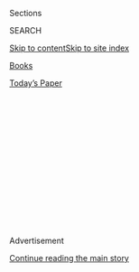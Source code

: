 <div id="app">

<div>

<div>

<div>

<div class="NYTAppHideMasthead css-1q2w90k e1suatyy0">

<div class="section css-ui9rw0 e1suatyy2">

<div class="css-eph4ug er09x8g0">

<div class="css-6n7j50">

</div>

<span class="css-1dv1kvn">Sections</span>

<div class="css-10488qs">

<span class="css-1dv1kvn">SEARCH</span>

</div>

[Skip to content](#site-content)[Skip to site
index](#site-index)

</div>

<div id="masthead-section-label" class="css-1wr3we4 eaxe0e00">

[Books](https://www.nytimes3xbfgragh.onion/section/books)

</div>

<div class="css-10698na e1huz5gh0">

</div>

</div>

<div id="masthead-bar-one" class="section hasLinks css-15hmgas e1csuq9d3">

<div class="css-uqyvli e1csuq9d0">

</div>

<div class="css-1uqjmks e1csuq9d1">

</div>

<div class="css-9e9ivx">

[](https://myaccount.nytimes3xbfgragh.onion/auth/login?response_type=cookie&client_id=vi)

</div>

<div class="css-1bvtpon e1csuq9d2">

[Today’s
Paper](https://www.nytimes3xbfgragh.onion/section/todayspaper)

</div>

</div>

</div>

</div>

<div data-aria-hidden="false">

<div id="site-content" data-role="main">

<div>

<div class="css-1aor85t" style="opacity:0.000000001;z-index:-1;visibility:hidden">

<div class="css-1hqnpie">

<div class="css-epjblv">

<span class="css-17xtcya">[Books](/section/books)</span><span class="css-x15j1o">|</span><span class="css-fwqvlz">New
Looks at the Fate of Foreigners in America, From the Privileged to the
Most
Vulnerable</span>

</div>

<div class="css-k008qs">

<div class="css-1iwv8en">

<span class="css-18z7m18"></span>

<div>

</div>

</div>

<span class="css-1n6z4y">https://nyti.ms/2P6WHHj</span>

<div class="css-1705lsu">

<div class="css-4xjgmj">

<div class="css-4skfbu" data-role="toolbar" data-aria-label="Social Media Share buttons, Save button, and Comments Panel with current comment count" data-testid="share-tools">

  - 
  - 
  - 
  - 
    
    <div class="css-6n7j50">
    
    </div>

  - 

</div>

</div>

</div>

</div>

</div>

</div>

<div id="NYT_TOP_BANNER_REGION" class="css-13pd83m">

</div>

<div id="top-wrapper" class="css-1sy8kpn">

<div id="top-slug" class="css-l9onyx">

Advertisement

</div>

[Continue reading the main
story](#after-top)

<div class="ad top-wrapper" style="text-align:center;height:100%;display:block;min-height:250px">

<div id="top" class="place-ad" data-position="top" data-size-key="top">

</div>

</div>

<div id="after-top">

</div>

</div>

<div id="sponsor-wrapper" class="css-1hyfx7x">

<div id="sponsor-slug" class="css-19vbshk">

Supported by

</div>

[Continue reading the main
story](#after-sponsor)

<div id="sponsor" class="ad sponsor-wrapper" style="text-align:center;height:100%;display:block">

</div>

<div id="after-sponsor">

</div>

</div>

[Books of The
Times](/column/books-of-the-times "Books of The Times")

<div class="css-1vkm6nb ehdk2mb0">

# New Looks at the Fate of Foreigners in America, From the Privileged to the Most Vulnerable

</div>

<div class="css-xt80pu e12qa4dv0">

<div class="css-18e8msd">

<div class="css-vp77d3 epjyd6m0">

<div class="css-1baulvz">

By [<span class="css-1baulvz last-byline" itemprop="name">Jennifer
Szalai</span>](https://www.nytimes3xbfgragh.onion/by/jennifer-szalai)

</div>

</div>

  - July 30,
    2020

  - 
    
    <div class="css-4xjgmj">
    
    <div class="css-d8bdto" data-role="toolbar" data-aria-label="Social Media Share buttons, Save button, and Comments Panel with current comment count" data-testid="share-tools">
    
      - 
      - 
      - 
      - 
        
        <div class="css-6n7j50">
        
        </div>
    
      - 
    
    </div>
    
    </div>

</div>

</div>

<div class="css-79elbk" data-testid="photoviewer-wrapper">

<div class="css-z3e15g" data-testid="photoviewer-wrapper-hidden">

</div>

<div class="css-1a48zt4 ehw59r15" data-testid="photoviewer-children">

![<span class="css-cnj6d5 e1z0qqy90" itemprop="copyrightHolder"><span class="css-1ly73wi e1tej78p0">Credit...</span><span><span>.</span></span></span>](https://static01.graylady3jvrrxbe.onion/images/2020/08/05/books/05BOOKSOBOROFF-KRAUT2/05BOOKSOBOROFF-KRAUT2-articleLarge.png?quality=75&auto=webp&disable=upscale)

</div>

</div>

<div class="section meteredContent css-1r7ky0e" name="articleBody" itemprop="articleBody">

<div class="css-1fanzo5 StoryBodyCompanionColumn">

<div class="css-53u6y8">

Amid all the fickle reversals of the last four years, there’s one area
where the Trump administration has demonstrated a steady and unrelenting
focus: restricting immigration.

There is, of course, the wall — whose mythos looms large, even if the
actual structure is less impressive (and less effective) than the
president lets on. But if you think of the wall as not so much a
physical deterrent to migrants as a symbolic monument to nativist
ambitions, President Trump’s implacable devotion to it begins to make
sense. The one discernible principle that seems to animate his
policymaking has been an unwavering determination to keep foreigners
out. Barely two weeks after his inauguration in 2017, he famously
announced his travel ban — an executive order [so hastily put
together](https://www.nytimes3xbfgragh.onion/2017/02/05/us/politics/donald-trump-mike-pence-travel-ban-judge.html)
that it would undergo numerous challenges and iterations for more than a
year until a version of it was upheld with [a 5-4 ruling by the Supreme
Court](https://www.nytimes3xbfgragh.onion/2018/06/26/us/politics/supreme-court-trump-travel-ban.html).

<div class="css-79elbk" data-testid="photoviewer-wrapper">

<div class="css-z3e15g" data-testid="photoviewer-wrapper-hidden">

</div>

<div class="css-1a48zt4 ehw59r15" data-testid="photoviewer-children">

<div class="css-zgakxe erfvjey0">

<span class="css-1ly73wi e1tej78p0">Image</span>

<div class="css-zjzyr8">

<div data-testid="lazyimage-container" style="height:540.0444444444445px">

</div>

</div>

</div>

<span class="css-cnj6d5 e1z0qqy90" itemprop="copyrightHolder"><span class="css-1ly73wi e1tej78p0">Credit...</span><span>.</span></span>

</div>

</div>

Visitors aren’t immigrants, but their treatment is connected. As the
lawyer and historian Julia Rose Kraut recounts in her new book, “Threat
of Dissent,” there’s a long history of foreigners in the United States
being subjected to the vicissitudes of the government’s discretionary
powers. Another recent book, “Separated,” by the MSNBC and NBC News
correspondent [Jacob
Soboroff](https://www.nytimes3xbfgragh.onion/2020/07/23/books/review/separated-jacob-soboroff.html),
shows how the Trump administration implemented a policy that amounted to
a humanitarian catastrophe: systematically taking children from their
migrant parents at the border. Reading these two books together will
give you a sense of how the United States, a country that prides itself
on its constitutional protections, also possesses a body of immigration
laws that can be weaponized by an executive branch willing to do it.

</div>

</div>

<div class="css-1fanzo5 StoryBodyCompanionColumn">

<div class="css-53u6y8">

In “Threat of Dissent,” Kraut writes about what she calls “ideological
exclusion” — the effort to block and even deport noncitizens because of
their ideas and beliefs. Suspicion of foreigners goes back to the
earliest days of the republic. The Alien Friends Act of 1798 allowed the
president to detain and deport any noncitizen deemed “dangerous to the
peace and safety of the United States,” which at the time was in an
undeclared naval war with France.

President John Adams used the Alien Friends Act as an opportunity to
refuse entry to a visiting delegation of scholars (“We have had too many
French philosophers already”), and to draw up a list of Frenchmen to be
deported. One of them had fled the Reign of Terror years before and
settled in Philadelphia, opening a bookshop whose customers included
Adams himself. Asked why this bookseller was on the list, Adams replied:
“Nothing in particular, but he’s too
French.”

<div class="css-79elbk" data-testid="photoviewer-wrapper">

<div class="css-z3e15g" data-testid="photoviewer-wrapper-hidden">

</div>

<div class="css-1a48zt4 ehw59r15" data-testid="photoviewer-children">

<div class="css-zgakxe erfvjey0">

<span class="css-1ly73wi e1tej78p0">Image</span>

<div class="css-zjzyr8">

<div data-testid="lazyimage-container" style="height:408.5777777777778px">

</div>

</div>

</div>

<span class="css-16f3y1r e13ogyst0" data-aria-hidden="true">Julia Rose
Kraut, author of “Threat of
Dissent.”</span><span class="css-cnj6d5 e1z0qqy90" itemprop="copyrightHolder"><span class="css-1ly73wi e1tej78p0">Credit...</span><span>Britney
Young</span></span>

</div>

</div>

Kraut traces how different ideologies would be considered intolerably
dangerous according to the dominant fears of a given era. Anarchism gave
way to communism; communism gave way to Islamic radicalism. Foreigners
suspected of unacceptable anti-Americanism included Charlie Chaplin and
Graham Greene. (Chaplin was so incensed by the ritual humiliations he
had to endure at the hands of immigration authorities that after leaving
the United States for a European tour he decided not to return.) Even
citizenship didn’t always ensure protection. The anarchist Emma Goldman
was denaturalized in 1909, and shipped to Revolutionary Russia a decade
later.

More recently, in 2019, a 17-year-old Palestinian from Lebanon who was
about to begin his freshman year at Harvard was denied entry at the
Boston airport; border patrol agents searched his phone and laptop and
told him he was “inadmissible” because of social media posts — not by
him, but by his friends.

</div>

</div>

<div class="css-1fanzo5 StoryBodyCompanionColumn">

<div class="css-53u6y8">

The foreigners in Kraut’s book generally constitute a privileged class —
scholars, writers and artists whose ideas (or mere proximity to ideas)
have been used against them. The foreigners in Soboroff’s book, by stark
contrast, are among the most vulnerable, persecuted for their presence
alone. In “Separated,” he describes traveling along the southern border
during the early part of the Trump presidency to report on tightening
immigration enforcement. All the while, a more horrifying story was
starting to take
shape.

<div class="css-79elbk" data-testid="photoviewer-wrapper">

<div class="css-z3e15g" data-testid="photoviewer-wrapper-hidden">

</div>

<div class="css-1a48zt4 ehw59r15" data-testid="photoviewer-children">

<div class="css-zgakxe erfvjey0">

<span class="css-1ly73wi e1tej78p0">Image</span>

<div class="css-zjzyr8">

<div data-testid="lazyimage-container" style="height:515.5555555555555px">

</div>

</div>

</div>

<span class="css-16f3y1r e13ogyst0" data-aria-hidden="true">Jacob
Soboroff, author of “Separated: Inside an American
Tragedy.”</span><span class="css-cnj6d5 e1z0qqy90" itemprop="copyrightHolder"><span class="css-1ly73wi e1tej78p0">Credit...</span><span>Art
Streiber for MSNBC</span></span>

</div>

</div>

By the time the homeland security secretary Kirstjen Nielsen put her
signature to an official policy of family separation in May 2018, border
agents had already been separating asylum seekers from their children
[since the previous
year](https://www.nytimes3xbfgragh.onion/2018/04/20/us/immigrant-children-separation-ice.html).
This punishment of migrant families was compounded by a process that
Soboroff describes as either willfully cruel or cruelly negligent.
Record-keeping was so shoddy and inadequate that authorities didn’t
properly keep track of which child belonged to whom, [making
reunification for some families exceedingly complicated, if not
impossible](https://www.newyorker.com/news/news-desk/a-new-report-on-family-separations-shows-the-depths-of-trumps-negligence).

The statistics that do exist are startling: Since the summer of 2017,
Soboroff writes, at least 5,556 children were taken from their parents —
the true number is still unknown. The head of the American Academy of
Pediatrics called family separation “government-sanctioned child abuse”;
the nonprofit Physicians for Human Rights called it “torture.” Even
though the policy was officially ended after a public outcry in the
summer of 2018, [separations
continued](https://www.nytimes3xbfgragh.onion/2019/07/30/us/migrant-family-separations.html).
Migrant parents who are detained at the border with their children [have
again been presented with an impossible
choice](https://www.nbcnews.com/politics/immigration/despite-judge-s-order-migrant-children-remain-detained-amid-covid-n1234705):
consent to their children being released without them, or stay together
in indefinite detention.

“Separated” is structured chronologically, with the narrative of
Soboroff’s own discovery of what was happening presented incrementally,
highlighting the secrecy and “extraordinary confusion” of the process —
and how removed even a journalist like Soboroff was from what was
happening on the ground. He also recounts the story of Juan and José, a
father and son who fled narco-traffickers in Guatemala in the summer of
2018. José, 14 at the time, was taken from his father at the border.
Juan and José would endure 124 days of separation before they were
reunited. There was no information about José in his father’s case file,
and it would take a social worker to track the father down to a
detention facility located 1,500 miles from where the son was being
held.

“Nobody warned of the impact on children,” one anonymous official told
Soboroff. Given that family separation was adopted as a merciless form
of deterrence, this excuse makes no sense. The entire policy was
predicated on how traumatic that “impact” promised to be. The subtitle
of “Separated” is “Inside an American Tragedy,” but what Soboroff
memorably depicts isn’t just tragic but brutal. Any soaring rhetoric
about yearning to breathe free has been traded in for the crudest of
threats: If you try to come here, just look at what we’re willing to do.

</div>

</div>

</div>

<div>

</div>

<div>

</div>

<div>

</div>

<div>

<div id="bottom-wrapper" class="css-1ede5it">

<div id="bottom-slug" class="css-l9onyx">

Advertisement

</div>

[Continue reading the main
story](#after-bottom)

<div id="bottom" class="ad bottom-wrapper" style="text-align:center;height:100%;display:block;min-height:90px">

</div>

<div id="after-bottom">

</div>

</div>

</div>

</div>

</div>

## Site Index

<div>

</div>

## Site Information Navigation

  - [© <span>2020</span> <span>The New York Times
    Company</span>](https://help.nytimes3xbfgragh.onion/hc/en-us/articles/115014792127-Copyright-notice)

<!-- end list -->

  - [NYTCo](https://www.nytco.com/)
  - [Contact
    Us](https://help.nytimes3xbfgragh.onion/hc/en-us/articles/115015385887-Contact-Us)
  - [Work with us](https://www.nytco.com/careers/)
  - [Advertise](https://nytmediakit.com/)
  - [T Brand Studio](http://www.tbrandstudio.com/)
  - [Your Ad
    Choices](https://www.nytimes3xbfgragh.onion/privacy/cookie-policy#how-do-i-manage-trackers)
  - [Privacy](https://www.nytimes3xbfgragh.onion/privacy)
  - [Terms of
    Service](https://help.nytimes3xbfgragh.onion/hc/en-us/articles/115014893428-Terms-of-service)
  - [Terms of
    Sale](https://help.nytimes3xbfgragh.onion/hc/en-us/articles/115014893968-Terms-of-sale)
  - [Site
    Map](https://spiderbites.nytimes3xbfgragh.onion)
  - [Help](https://help.nytimes3xbfgragh.onion/hc/en-us)
  - [Subscriptions](https://www.nytimes3xbfgragh.onion/subscription?campaignId=37WXW)

</div>

</div>

</div>

</div>
